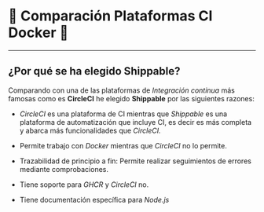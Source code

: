 


# :scroll: Comparación Plataformas CI Docker :scroll:

---

## ¿Por qué se ha elegido Shippable?

Comparando con una de las plataformas de *Integración continua* más famosas como es **CircleCI** he elegido **Shippable** por las siguientes razones:

- *CircleCI* es una plataforma de CI mientras que *Shippable* es una plataforma de automatización que incluye CI, es decir es más completa y abarca más funcionalidades que *CircleCI.*

- Permite trabajo con *Docker* mientras que *CircleCI* no lo permite.

- Trazabilidad de principio a fin: Permite realizar seguimientos de errores mediante comprobaciones.

- Tiene soporte para *GHCR* y *CircleCI* no.

- Tiene documentación específica para *Node.js*